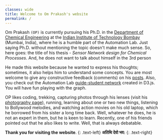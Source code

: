```yaml
---
classes: wide
title: Welcome to Om Prakash's website
permalink: /
---
```


Om Prakash `(OP)` is currently pursuing his Ph.D. in the [Department of Chemical Engineering](https://www.che.iitb.ac.in/) at the [Indian Institute of Technology Bombay](http://www.iitb.ac.in/) (Mumbai, India), where he is a humble part of the Automation Lab.
Just saying Ph.D. without mentioning the topic doesn't make much sense. So, here goes: the title of his thesis - *Sensor Network design for Chemical Processes*. And, he does not want to talk about himself in the 3rd person

He made this website because he wanted to express his thoughts; sometimes, it also helps him to understand some concepts. You are most welcome to give any constructive feedback (comments) on his [posts](/blog/). Also, you check out the Automation Lab [guide-student network](/automationlab-network/) created in D3.js. You will have fun playing with the graph.

OP likes coding, trekking, capturing photos through his lenses (visit his [photography page](/photography/)), running, learning about one or two new things, listening to Bollywood melodies, and watching action movies on his old laptop, which he borrowed from his sister a long time back. Well, whatever he does, he is not an expert in them, but he is keen to learn. Recently, one of his friends pointed out that he also likes to write. Well, that is always debatable.

**Thank you for visiting the website**.
{: .text-left}
**अतिथि देवो भव:**
{: .text-right}
